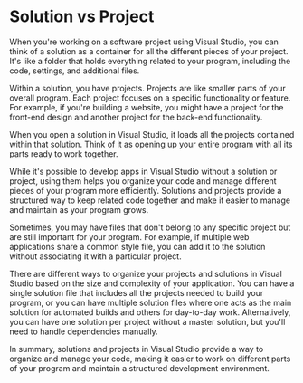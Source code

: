 # Solution vs Project

When you're working on a software project using Visual Studio, you can think of a solution as a container for all the different pieces of your project. It's like a folder that holds everything related to your program, including the code, settings, and additional files.

Within a solution, you have projects. Projects are like smaller parts of your overall program. Each project focuses on a specific functionality or feature. For example, if you're building a website, you might have a project for the front-end design and another project for the back-end functionality.

When you open a solution in Visual Studio, it loads all the projects contained within that solution. Think of it as opening up your entire program with all its parts ready to work together.

While it's possible to develop apps in Visual Studio without a solution or project, using them helps you organize your code and manage different pieces of your program more efficiently. Solutions and projects provide a structured way to keep related code together and make it easier to manage and maintain as your program grows.

Sometimes, you may have files that don't belong to any specific project but are still important for your program. For example, if multiple web applications share a common style file, you can add it to the solution without associating it with a particular project.

There are different ways to organize your projects and solutions in Visual Studio based on the size and complexity of your application. You can have a single solution file that includes all the projects needed to build your program, or you can have multiple solution files where one acts as the main solution for automated builds and others for day-to-day work. Alternatively, you can have one solution per project without a master solution, but you'll need to handle dependencies manually.

In summary, solutions and projects in Visual Studio provide a way to organize and manage your code, making it easier to work on different parts of your program and maintain a structured development environment.
